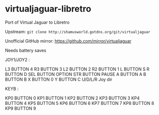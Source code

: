 virtualjaguar-libretro
======================

Port of Virtual Jaguar to Libretro

Upstream: `git clone http://shamusworld.gotdns.org/git/virtualjaguar`

Unofficial GitHub mirror: https://github.com/mirror/virtualjaguar

Needs battery saves

JOY1/JOY2 :

L3  BUTTON 4
R3  BUTTON 3
L2  BUTTON 2 
R2  BUTTON 1
L   BUTTON S
R   BUTTON D
SEL BUTTON OPTION
STR BUTTON PAUSE
A   BUTTON A
B   BUTTON B
X   BUTTON 0
Y   BUTTON C
U/D/L/R Joy dir

KEYB :

KP0  BUTTON 0
KP1  BUTTON 1
KP2  BUTTON 2
KP3  BUTTON 3
KP4  BUTTON 4
KP5  BUTTON 5
KP6  BUTTON 6
KP7  BUTTON 7
KP8  BUTTON 8
KP9  BUTTON 9


